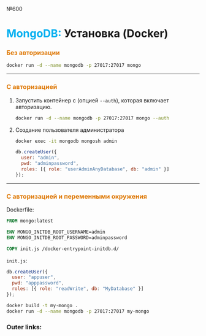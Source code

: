№600  
# <font color="#00b0f0">MongoDB:</font> Установка (Docker)

### <font color="#de7802">Без авторизации</font>
```bash
docker run -d --name mongodb -p 27017:27017 mongo
```
---
### <font color="#de7802">С авторизацией</font>
1. Запустить контейнер с (опцией `--auth`), которая включает авторизацию.
	```bash
	docker run -d --name mongodb -p 27017:27017 mongo --auth
	```
2. Создание пользователя администратора
	```bash
	docker exec -it mongodb mongosh admin
	```
	
	```javascript
	db.createUser({
	  user: "admin",
	  pwd: "adminpassword",
	  roles: [{ role: "userAdminAnyDatabase", db: "admin" }]
	});
	```
---
### <font color="#de7802">С авторизацией и переменными окружения</font>
Dockerfile:
```dockerfile
FROM mongo:latest

ENV MONGO_INITDB_ROOT_USERNAME=admin
ENV MONGO_INITDB_ROOT_PASSWORD=adminpassword

COPY init.js /docker-entrypoint-initdb.d/
```
`init.js`:
```javascript
db.createUser({
  user: "appuser",
  pwd: "apppassword",
  roles: [{ role: "readWrite", db: "MyDatabase" }]
});
```

```bash
docker build -t my-mongo .
docker run -d --name mongodb -p 27017:27017 my-mongo
```

### Outer links:

